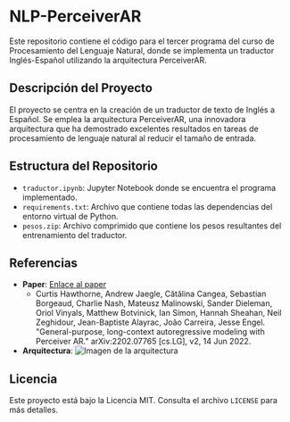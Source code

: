 # NLP-PerceiverAR

Este repositorio contiene el código para el tercer programa del curso de Procesamiento del Lenguaje Natural, donde se implementa un traductor Inglés-Español utilizando la arquitectura PerceiverAR.

## Descripción del Proyecto
El proyecto se centra en la creación de un traductor de texto de Inglés a Español. Se emplea la arquitectura PerceiverAR, una innovadora arquitectura que ha demostrado excelentes resultados en tareas de procesamiento de lenguaje natural al reducir el tamaño de entrada.

## Estructura del Repositorio
- `traductor.ipynb`: Jupyter Notebook donde se encuentra el programa implementado.
- `requirements.txt`: Archivo que contiene todas las dependencias del entorno virtual de Python.
- `pesos.zip`: Archivo comprimido que contiene los pesos resultantes del entrenamiento del traductor.

## Referencias
- **Paper**: [Enlace al paper](https://arxiv.org/abs/2202.07765)
  - Curtis Hawthorne, Andrew Jaegle, Cătălina Cangea, Sebastian Borgeaud, Charlie Nash, Mateusz Malinowski, Sander Dieleman, Oriol Vinyals, Matthew Botvinick, Ian Simon, Hannah Sheahan, Neil Zeghidour, Jean-Baptiste Alayrac, João Carreira, Jesse Engel. "General-purpose, long-context autoregressive modeling with Perceiver AR." arXiv:2202.07765 [cs.LG], v2, 14 Jun 2022.
- **Arquitectura**: 
![Imagen de la arquitectura](https://lh3.googleusercontent.com/e_BUc-IU3m8068zrQqltrBxCXpxF8JnVmC996xxUNbWE5mZ--UgA5vm0-YWN2oUA3cm7flNQ-4xKYY76OijkU4eysqjHN1mxIIvLvdVL_tPN3_UtoA=w616)

## Licencia
Este proyecto está bajo la Licencia MIT. Consulta el archivo `LICENSE` para más detalles.
